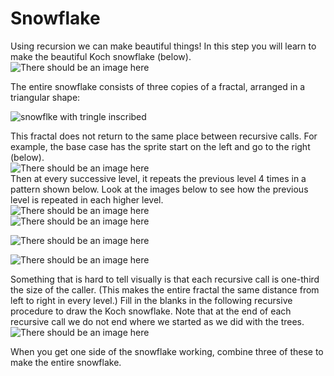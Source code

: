 # Snowflake

Using recursion we can make beautiful things! In this step you will learn to make the beautiful Koch snowflake \(below\).  
![There should be an image here](https://beautyjoy.github.io/bjc-r/img/recur/kochflake-BYOB.jpg)  


The entire snowflake consists of three copies of a fractal, arranged in a triangular shape:

![snowflke with tringle inscribed](https://beautyjoy.github.io/bjc-r/img/recur/kochflake-triangle.jpg)

This fractal does not return to the same place between recursive calls. For example, the base case has the sprite start on the left and go to the right \(below\).  
![There should be an image here](https://beautyjoy.github.io/bjc-r/img/recur/snowflake-level0-BYOB.gif)  
Then at every successive level, it repeats the previous level 4 times in a pattern shown below. Look at the images below to see how the previous level is repeated in each higher level.  
![There should be an image here](https://beautyjoy.github.io/bjc-r/img/recur/snowflake-level1-BYOB.gif)  
![There should be an image here](https://beautyjoy.github.io/bjc-r/img/recur/snowflake-level2-BYOB.gif)  
  
![There should be an image here](https://beautyjoy.github.io/bjc-r/img/recur/snowflake-level3-BYOB.gif)  
  
![There should be an image here](https://beautyjoy.github.io/bjc-r/img/recur/snowflake-level4-BYOB.gif)  
  
Something that is hard to tell visually is that each recursive call is one-third the size of the caller. \(This makes the entire fractal the same distance from left to right in every level.\) Fill in the blanks in the following recursive procedure to draw the Koch snowflake. Note that at the end of each recursive call we do not end where we started as we did with the trees.  
![There should be an image here](https://beautyjoy.github.io/bjc-r/img/lab-10/snowflake-code-with-blanks-snap-new-fa15.png)  
  
When you get one side of the snowflake working, combine three of these to make the entire snowflake.

